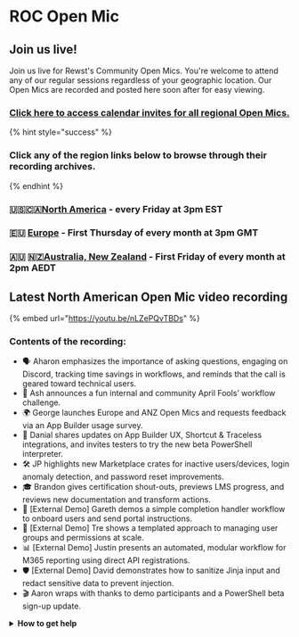 # ROC Open Mic

## **Join us live!**

Join us live for Rewst's Community Open Mics. You're welcome to attend any of our regular sessions regardless of your geographic location. Our Open Mics are recorded and posted here soon after for easy viewing.&#x20;

### [Click here to access calendar invites for all regional Open Mics.](https://go.rew.st/open-mic?hs_preview=BFeQDWBI-187816500244)

{% hint style="success" %}
### Click any of the region links below to browse through their recording archives.
{% endhint %}

### 🇺🇸🇨🇦[North America](roc-open-mics-north-america/) - every Friday at 3pm EST

### 🇪🇺 [Europe](roc-open-mics-europe/) - First Thursday of every month at 3pm GMT

### 🇦🇺 🇳🇿[Australia, New Zealand](roc-open-mics-oceania/) - First Friday of every month at 2pm AEDT



## Latest North American Open Mic video recording

{% embed url="https://youtu.be/nLZePQvTBDs" %}

### Contents of the recording:

* 🗣️ Aharon emphasizes the importance of asking questions, engaging on Discord, tracking time savings in workflows, and reminds that the call is geared toward technical users.
* 🎤 Ash announces a fun internal and community April Fools’ workflow challenge.
* 🌍 George launches Europe and ANZ Open Mics and requests feedback via an App Builder usage survey.
* 🧰 Danial shares updates on App Builder UX, Shortcut & Traceless integrations, and invites testers to try the new beta PowerShell interpreter.
* 🛠️ JP highlights new Marketplace crates for inactive users/devices, login anomaly detection, and password reset improvements.
* 🎓 Brandon gives certification shout-outs, previews LMS progress, and reviews new documentation and transform actions.
* 📨 \[External Demo] Gareth demos a simple completion handler workflow to onboard users and send portal instructions.
* 🧩 \[External Demo] Tre shows a templated approach to managing user groups and permissions at scale.
* 📊 \[External Demo] Justin presents an automated, modular workflow for M365 reporting using direct API registrations.
* 🛡️ \[External Demo] David demonstrates how to sanitize Jinja input and redact sensitive data to prevent injection.
* 🎬 Aaron wraps with thanks to demo participants and a PowerShell beta sign-up update.

<details>

<summary><strong>How to get help</strong></summary>

* 💬 Chat (Discord): [https://discord.gg/rewst​​ ](https://discord.gg/rewst%E2%80%8B%E2%80%8B)
  * Private #\{{ msp \}} channel
  * \#the-kewp
* 🎫 Submit Tickets to: the\_roc@rewst.io
* 📝 Feature Request + Integration Requests: [https://rewst.canny.io/](https://rewst.canny.io/)

**CLUCK UNIVERSITY – REWST TRAINING:**&#x20;

* 👨‍🏫 Live Instructor-Led Training: [https://calendly.com/cluck-u/](https://calendly.com/cluck-u/)
* 🏁 Rewst Foundations Training: [https://docs.rewst.help/cluck-university/rewst-foundations-10x](https://docs.rewst.help/cluck-university/rewst-foundations-10x)
* ▶️ On-demand Videos: [https://docs.rewst.help/cluck-university/rewst-foundations-10x](https://docs.rewst.help/cluck-university/rewst-foundations-10x)

**DOCS:**&#x20;

* 🥚 Rewst Docs: [https://docs.rewst.help ](https://docs.rewst.help)
* ⛩️ Jinja Docs: [https://jinja.palletsprojects.com/](https://jinja.palletsprojects.com/)

**KEY LINKS:**&#x20;

* 📝 Feature Request + Integration Requests: [https://rewst.canny.io/](https://rewst.canny.io/)

</details>

